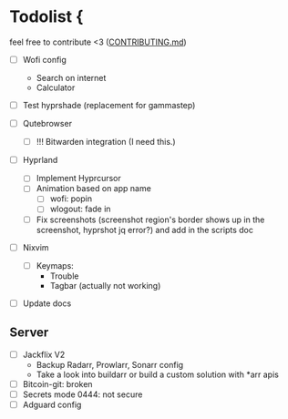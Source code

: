 # Todolist {

feel free to contribute <3 ([CONTRIBUTING.md](CONTRIBUTING.md))

- [ ] Wofi config
  - Search on internet
  - Calculator

- [ ] Test hyprshade (replacement for gammastep)

- [ ] Qutebrowser
  - [ ] !!! Bitwarden integration (I need this.)

- [ ] Hyprland
  - [ ] Implement Hyprcursor
  - [ ] Animation based on app name
    - [ ] wofi: popin
    - [ ] wlogout: fade in
  - [ ] Fix screenshots (screenshot region's border shows up in the screenshot, hyprshot jq error?) and add in the scripts doc

- [ ] Nixvim
  - [ ] Keymaps:
    - Trouble
    - Tagbar (actually not working)

- [ ] Update docs

## Server

- [ ] Jackflix V2
  - Backup Radarr, Prowlarr, Sonarr config
  - Take a look into buildarr or build a custom solution with *arr apis
- [ ] Bitcoin-git: broken
- [ ] Secrets mode 0444: not secure
- [ ] Adguard config
